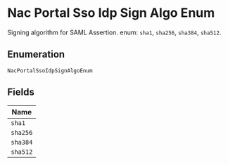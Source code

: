 
# Nac Portal Sso Idp Sign Algo Enum

Signing algorithm for SAML Assertion. enum: `sha1`, `sha256`, `sha384`, `sha512`.

## Enumeration

`NacPortalSsoIdpSignAlgoEnum`

## Fields

| Name |
|  --- |
| `sha1` |
| `sha256` |
| `sha384` |
| `sha512` |

